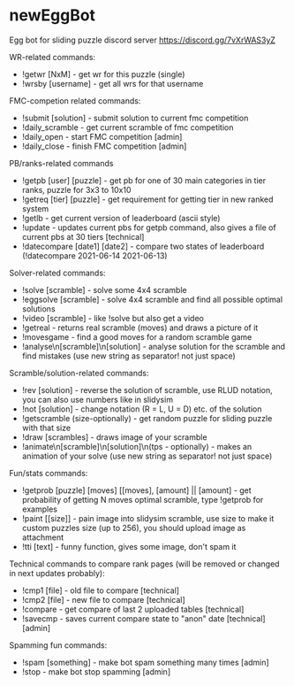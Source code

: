 # newEggBot
Egg bot for sliding puzzle discord server
https://discord.gg/7vXrWAS3yZ

WR-related commands:
- !getwr [NxM] - get wr for this puzzle (single)
- !wrsby [username] - get all wrs for that username

FMC-competion related commands:
- !submit [solution] - submit solution to current fmc competition
- !daily_scramble - get current scramble of fmc competition
- !daily_open - start FMC competition [admin]
- !daily_close - finish FMC competition [admin]


PB/ranks-related commands
- !getpb [user] [puzzle] - get pb for one of 30 main categories in tier ranks, puzzle for 3x3 to 10x10
- !getreq [tier] [puzzle] - get requirement for getting tier in new ranked system
- !getlb - get current version of leaderboard (ascii style)
- !update - updates current pbs for getpb command, also gives a file of current pbs at 30 tiers  [technical]
- !datecompare [date1] [date2] - compare two states of leaderboard (!datecompare 2021-06-14 2021-06-13)

Solver-related commands:
- !solve [scramble] - solve some 4x4 scramble
- !eggsolve [scramble] - solve 4x4 scramble and find all possible optimal solutions
- !video [scramble] - like !solve but also get a video
- !getreal - returns real scramble (moves) and draws a picture of it
- !movesgame - find a good moves for a random scramble game
- !analyse\n[scramble]\n[solution]  - analyse solution for the scramble and find mistakes (use new string as separator! not just space)

Scramble/solution-related commands:
- !rev [solution] - reverse the solution of scramble, use RLUD notation, you can also use numbers like in slidysim
- !not [solution] - change notation (R = L, U = D) etc. of the solution
- !getscramble (size-optionally) - get random puzzle for sliding puzzle with that size
- !draw [scrambles] - draws image of your scramble
- !animate\n[scramble]\n[solution]\n(tps - optionally) - makes an animation of your solve (use new string as separator! not just space)

Fun/stats commands:
- !getprob [puzzle] [moves] [[moves], [amount] || [amount] - get probability of getting N moves optimal scramble, type !getprob for examples
- !paint [[size]] - pain image into slidysim scramble, use size to  make it custom puzzles size (up to 256), you should upload image as attachment 
- !tti [text] - funny function, gives some image, don't spam it

Technical commands to compare rank pages (will be removed or changed in next updates probably):
- !cmp1 [file] - old file to compare [technical]
- !cmp2 [file] - new file to compare [technical]
- !compare - get compare of last 2 uploaded tables [technical]
- !savecmp - saves current compare state to "anon" date [technical] [admin]

Spamming fun commands:
- !spam [something] - make bot spam something many times [admin]
- !stop - make bot stop spamming [admin]


